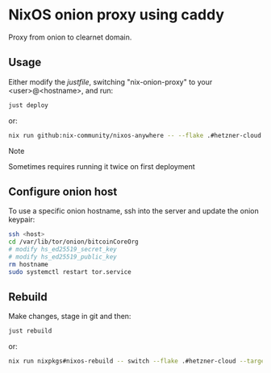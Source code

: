 # NixOS onion proxy using caddy

Proxy from onion to clearnet domain.

## Usage

Either modify the *justfile*, switching "nix-onion-proxy" to your \<user\>@\<hostname\>, and run:

```bash
just deploy
```

or:

```bash
nix run github:nix-community/nixos-anywhere -- --flake .#hetzner-cloud <host>
```

> [!NOTE]
> Sometimes requires running it twice on first deployment

## Configure onion host

To use a specific onion hostname, ssh into the server and update the onion keypair:

```bash
ssh <host>
cd /var/lib/tor/onion/bitcoinCoreOrg
# modify hs_ed25519_secret_key
# modify hs_ed25519_public_key
rm hostname
sudo systemctl restart tor.service
```

## Rebuild

Make changes, stage in git and then:

```bash
just rebuild
```

or:

```bash
nix run nixpkgs#nixos-rebuild -- switch --flake .#hetzner-cloud --target-host <host>
```
